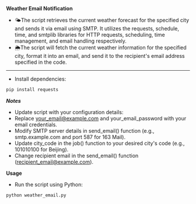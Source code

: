 ****Weather Email Notification****

- 🌤The script retrieves the current weather forecast for the specified city and sends it via email using SMTP. It utilizes the requests, schedule, time, and smtplib libraries for HTTP requests, scheduling, time management, and email handling respectively.
- 🌦️The script will fetch the current weather information for the specified city, format it into an email, and send it to the recipient's email address specified in the code.

***

- Install dependencies:
```sh
pip install requests
```
***Notes***
- Update script with your configuration details:
 - Replace your_email@example.com and your_email_password with your email credentials.
 - Modify SMTP server details in send_email() function (e.g., smtp.example.com and port 587 for 163 Mail).
 - Update city_code in the job() function to your desired city's code (e.g., 101010100 for Beijing).
 - Change recipient email in the send_email() function (recipient_email@example.com).

**Usage**
- Run the script using Python:
```sh
python weather_email.py
```
